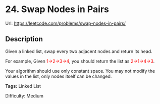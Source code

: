 # 24. Swap Nodes in Pairs
Url: <https://leetcode.com/problems/swap-nodes-in-pairs/>

## Description
Given a linked list, swap every two adjacent nodes and return its head.

For example,
Given <font color='red'>1->2->3->4</font>, you should return the list as <font color='red'>2->1->4->3</font>.

Your algorithm should use only constant space. You may not modify the values in the list, only nodes itself can be changed.

**Tags:** Linked List

Difficulty: Medium